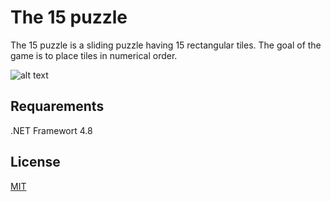 # The 15 puzzle

The 15 puzzle is a sliding puzzle having 15 rectangular tiles. 
The goal of the game is to place tiles in numerical order.

![alt text](https://user-images.githubusercontent.com/99139243/159559589-2ebf2a1a-e612-4dc0-9503-3ff60e23d2eb.png)

## Requarements 

.NET Framewort 4.8

## License
[MIT](https://choosealicense.com/licenses/mit/)